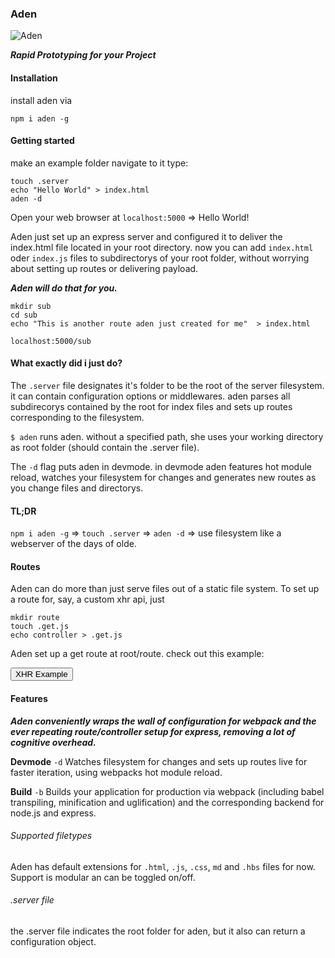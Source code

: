 
### Aden

![Aden](favicon.ico)

_**Rapid Prototyping for your Project**_

#### Installation
install aden via

`npm i aden -g`

#### Getting started

make an example folder
navigate to it
type:

```
touch .server
echo "Hello World" > index.html
aden -d
```

Open your web browser at `localhost:5000` => Hello World!

Aden just set up an express server and configured it to deliver the index.html file located in your root directory. now you can add `index.html` oder `index.js` files to subdirectorys of your root folder, without worrying about setting up routes or delivering payload.

_**Aden will do that for you.**_

```
mkdir sub
cd sub
echo "This is another route aden just created for me"  > index.html
```

`localhost:5000/sub`

#### What exactly did i just do?

The `.server` file designates it's folder to be the root of the server filesystem. it can contain configuration options or middlewares. aden parses all subdirecorys contained by the root for index files and sets up routes corresponding to the filesystem.

`$ aden` runs aden. without a specified path, she uses your working directory as root folder (should contain the .server file).

The `-d` flag puts aden in devmode. in devmode aden features hot module reload, watches your filesystem for changes and generates new routes as you change files and directorys.


#### TL;DR
`npm i aden -g` => `touch .server` => `aden -d` => use filesystem like a webserver of the days of olde.

#### Routes
Aden can do more than just serve files out of a static file system.
To set up a route for, say, a custom xhr api, just

```
mkdir route
touch .get.js
echo controller > .get.js
```

Aden set up a get route at root/route. check out this example:
<div id="content-wrapper">
  <button id="xhr-button">XHR Example</button>
</div>

#### Features

_**Aden conveniently wraps the wall of configuration for webpack and the ever repeating route/controller setup for express, removing a lot of cognitive overhead.**_

__Devmode__ `-d` Watches filesystem for changes and sets up routes live for faster iteration, using webpacks hot module reload.

__Build__ `-b` Builds your application for production via webpack  (including babel transpiling, minification and uglification) and the corresponding backend for node.js and express.

###### Supported filetypes
Aden has default extensions for `.html`, `.js`, `.css`, `md` and `.hbs` files for now. Support is modular an can be toggled on/off.

###### .server file
the .server file indicates the root folder for aden, but it also can return a configuration object.
